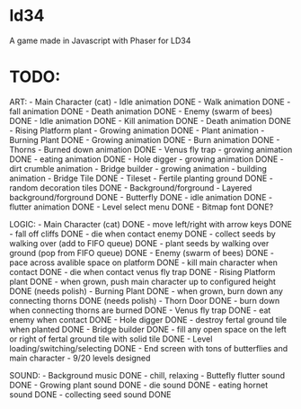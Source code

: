 # ld34
A game made in Javascript with Phaser for LD34

# TODO:

ART:
	- Main Character (cat)
		- Idle animation DONE
		- Walk animation DONE
		- fall animation DONE
		- Death animation DONE
	- Enemy (swarm of bees) DONE
	    - Idle animation DONE
	    - Kill animation DONE
	    - Death animation DONE
	- Rising Platform plant
	    - Growing animation DONE
	    - Plant animation
	- Burning Plant DONE
		- Growing animation DONE
		- Burn animation DONE
	- Thorns
	    - Burned down animation DONE
	- Venus fly trap
	    - growing animation DONE
	    - eating animation DONE
	- Hole digger
	    - growing animation DONE
	    - dirt crumble animation
	- Bridge builder
	    - growing animation 
	    - building animation 
	    - Bridge Tile DONE
    - Tileset
        - Fertile planting ground DONE
        - random decoration tiles DONE
    - Background/forground
        - Layered background/forground DONE
    - Butterfly DONE
        - idle animation DONE
        - flutter animation DONE
    - Level select menu DONE
    - Bitmap font DONE?

LOGIC:
	- Main Character (cat) DONE
		- move left/right with arrow keys DONE
		- fall off cliffs DONE
		- die when contact enemy DONE
		- collect seeds by walking over (add to FIFO queue) DONE
		- plant seeds by walking over ground (pop from FIFO queue) DONE
	- Enemy (swarm of bees) DONE
	    - pace across avalible space on platform DONE
	    - kill main character when contact DONE
	    - die when contact venus fly trap DONE
	- Rising Platform plant DONE
	    - when grown, push main character up to configured height DONE (needs polish)
	- Burning Plant DONE
		- when grown, burn down any connecting thorns DONE (needs polish)
	- Thorn Door DONE
	    - burn down when connecting thorns are burned DONE
	- Venus fly trap DONE
	    - eat enemy when contact DONE
	- Hole digger DONE
	    - destroy fertal ground tile when planted DONE
	- Bridge builder DONE
	    - fill any open space on the left or right of fertal ground tile with solid tile DONE
    - Level loading/switching/selecting DONE
    - End screen with tons of butterflies and main character
    - 9/20 levels designed

SOUND:
	- Background music DONE
		- chill, relaxing
	- Buttefly flutter sound DONE
	- Growing plant sound DONE
	- die sound DONE
	- eating hornet sound DONE
	- collecting seed sound DONE






